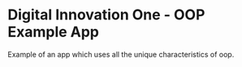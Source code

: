 # Digital Innovation One - OOP Example App

Example of an app which uses all the unique characteristics of oop.

